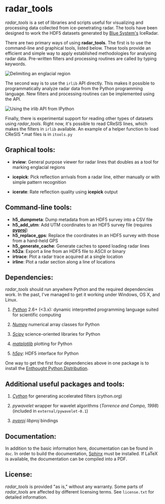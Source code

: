 radar\_tools
============

*radar_tools* is a set of libraries and scripts useful for visualizing and
processing data collected from ice-penetrating radar. The tools have been
designed to work the HDF5 datasets generated by [Blue
System's](http://www.radar.bluesystem.ca/) IceRadar.

There are two primary ways of using **radar_tools**. The first is to use the
command-line and graphical tools, listed below. These tools provide an
efficient and simple way to apply established methodologies for analysing radar
data. Pre-written filters and processing routines are called by typing
keywords.

![Delimiting an englacial
region](https://dl.dropbox.com/u/375008/irlib_bitbucket_images/irview_demo_small.png)

The second way is to use the ``irlib`` API directly. This makes it possible to
programmatically analyze radar data from the Python programming language. New
filters and processing routines can be implemented using the API.

![Using the `irlib` API from
IPython](https://dl.dropbox.com/u/375008/irlib_bitbucket_images/api_demo_small.png)

Finally, there is experimental support for reading other types of datasets
using *radar_tools*. Right now, it's possible to read CReSIS lines, which makes
the filters in `irlib` available. An example of a helper function to load
CReSIS \*.mat files is in ``itools.py``

Graphical tools:
----------------

- **irview**: General purpose viewer for radar lines that doubles as a tool for
  marking englacial regions

- **icepick**: Pick reflection arrivals from a radar line, either manually or
  with simple pattern recognition

- **icerate**: Rate reflection quality using **icepick** output

Command-line tools:
-------------------

- **h5_dumpmeta**: Dump metadata from an HDF5 survey into a CSV file
- **h5_add_utm**: Add UTM coordinates to an HDF5 survey file (requires
  [**pyproj**](http://code.google.com/p/pyproj/))
- **h5_replace_gps**: Replace the coordinates in an HDF5 survey with those from
  a hand-held GPS
- **h5_generate_cache**: Generate caches to speed loading radar lines
- **h52a**: Export a line from an HDF5 file to ASCII or binary
- **irtrace**: Plot a radar trace acquired at a single location
- **irline**: Plot a radar section along a line of locations

Dependencies:
-------------

*radar_tools* should run anywhere Python and the required dependencies work. In
the past, I've managed to get it working under Windows, OS X, and Linux.

1. [*Python*](http://www.python.org) 2.6+ (&lt;3.x): dynamic interpretted
programming language suited for scientific computing

2. [*Numpy*](http://www.scipy.org) numerical array classes for Python

2. [*Scipy*](http://www.scipy.org) science-oriented libraries for Python

2. [*matplotlib*](http://www.matplotlib.org) plotting for Python

2. [*h5py*](https://github.com/h5py/h5py): HDF5 interface for Python

One way to get the first four dependencies above in one package is to install
the [Enthought Python Distribution](http://www.enthought.com/).

Additional useful packages and tools:
-------------------------------------

1. [*Cython*](cython.org) for generating accelerated filters (cython.org)

2. *pywavelet* wrapper for wavelet algorithms (*Torrence and Compo, 1998*)
(included in `external/pywavelet-0.1`)

2. [*pyproj*](code.google.com/p/pyproj) _libproj_ bindings

Documentation:
--------------

In addition to the basic information here, documentation can be found in `doc`.
In order to build the documentation, [Sphinx](http://sphinx-doc.org/) must be
installed. If LaTeX is available, the documentation can be compiled into a PDF.

License:
--------

*radar_tools* is provided "as is," without any warranty. Some parts of
*radar_tools* are affected by different licensing terms. See `license.txt` for
detailed information.

